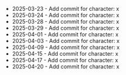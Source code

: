 - 2025-03-23 - Add commit for character: x
- 2025-03-24 - Add commit for character: x
- 2025-03-28 - Add commit for character: x
- 2025-03-29 - Add commit for character: x
- 2025-04-01 - Add commit for character: x
- 2025-04-03 - Add commit for character: x
- 2025-04-09 - Add commit for character: x
- 2025-04-15 - Add commit for character: x
- 2025-04-17 - Add commit for character: x
- 2025-04-20 - Add commit for character: x
